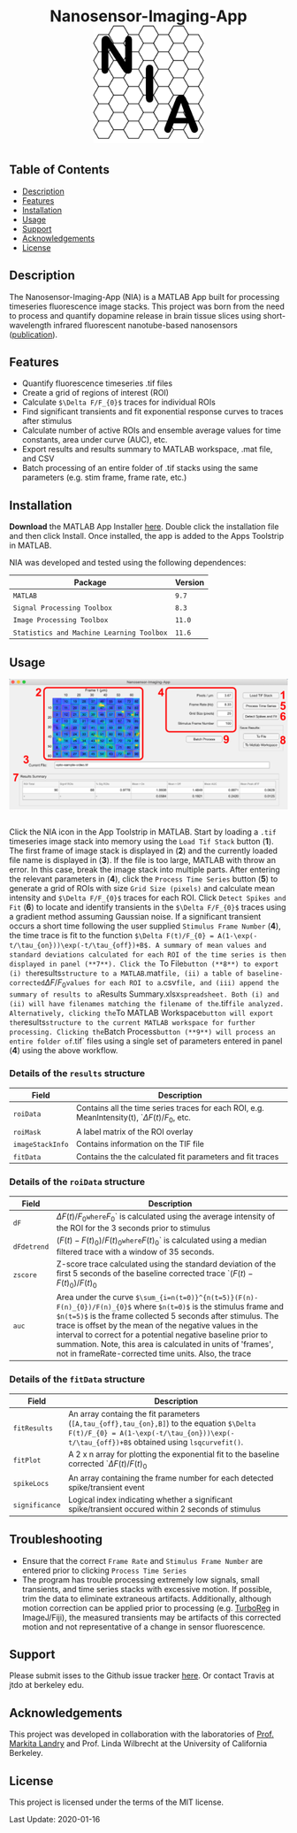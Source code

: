 <h1 align="center">
Nanosensor-Imaging-App
</br>

<img src="icon.png" alt="icon" width="200"/>
</h1>

## Table of Contents
* [Description](#description)
* [Features](#features)
* [Installation](#installation)
* [Usage](#usage)
* [Support](#support)
* [Acknowledgements](#acknowledgements)
* [License](#license)

<a name="description"></a> 
## Description
The Nanosensor-Imaging-App (NIA) is a MATLAB App built for processing timeseries fluorescence image stacks. This project was born from the need to process and quantify dopamine release in brain tissue slices using short-wavelength infrared fluorescent nanotube-based nanosensors ([publication](https://advances.sciencemag.org/content/5/7/eaaw3108)).

<a name="features"></a> 
## Features
- Quantify fluorescence timeseries .tif files
- Create a grid of regions of interest (ROI)
- Calculate `$\Delta F/F_{0}$` traces for individual ROIs
- Find significant transients and fit exponential response curves to traces after stimulus
- Calculate number of active ROIs and ensemble average values for time constants, area under curve (AUC), etc.
- Export results and results summary to MATLAB workspace, .mat file, and CSV
- Batch processing of an entire folder of .tif stacks using the same parameters (e.g. stim frame, frame rate, etc.)

<a name="installation"></a>
## Installation
**Download** the MATLAB App Installer [here](https://github.com/jtdbod/Nanosensor-Imaging-App/raw/master/Nanosensor-Imaging-App.mlappinstall). Double click the installation file and then click Install. Once installed, the app is added to the Apps Toolstrip in MATLAB.

NIA was developed and tested using the following dependences:

|Package| Version|
|---|---|
|`MATLAB`	|`9.7`|
|`Signal Processing Toolbox`|`8.3`|
|`Image Processing Toolbox`	|`11.0`|
|`Statistics and Machine Learning Toolbox`|`11.6`|

<a name="usage"></a>
## Usage
<div style="text-align:center"><img src="fig1.png"/></div>

## 
Click the NIA icon in the App Toolstrip in MATLAB. Start by loading a `.tif` timeseries image stack into memory using the `Load Tif Stack` button (**1**). The first frame of image stack is displayed in (**2**) and the currently loaded file name is displayed in (**3**).  If the file is too large, MATLAB with throw an error. In this case, break the image stack into multiple parts. After entering the relevant parameters in (**4**), click the `Process Time Series` button (**5**) to generate a grid of ROIs with size `Grid Size (pixels)` and calculate mean intensity and `$\Delta F/F_{0}$` traces for each ROI. Click `Detect Spikes and Fit` (**6**) to locate and identify transients in the `$\Delta F/F_{0}$` traces using a gradient method assuming Gaussian noise. If a significant transient occurs a short time following the user supplied `Stimulus Frame Number` (**4**), the time trace is fit to the function `$\Delta F(t)/F_{0} = A(1-\exp(-t/\tau_{on}))\exp(-t/\tau_{off})+B$. A summary of mean values and standard deviations calculated for each ROI of the time series is then displayed in panel (**7**). Click the `To File` button (**8**) to export (i) the `results` structure to a MATLAB `.mat` file, (ii) a table of baseline-corrected `$\Delta F/F_{0}$` values for each ROI to a `.csv` file, and (iii) append the summary of results to a `Results Summary.xlsx` spreadsheet. Both (i) and (ii) will have filenames matching the filename of the `.tif` file analyzed. Alternatively, clicking the `To MATLAB Workspace` button will export the `results` structure to the current MATLAB workspace for further processing. Clicking the `Batch Process` button (**9**) will process an entire folder of `.tif` files using a single set of parameters entered in panel (**4**) using the above workflow.

### Details of the `results` structure
|Field|Description|
|---|---|
|`roiData`|Contains all the time series traces for each ROI, e.g. MeanIntensity(t), `$\Delta F(t)/F_{0}$, etc.|
|`roiMask`|A label matrix of the ROI overlay|
|`imageStackInfo`|Contains information on the TIF file|
|`fitData`|Contains the the calculated fit parameters and fit traces|
### Details of the `roiData` structure
|Field|Description|
|---|---|
|`dF`|$\Delta F(t)/F_{0}$` where `$F_{0}$` is calculated using the average intensity of the ROI for the 3 seconds prior to stimulus|
|`dFdetrend`|$(F(t)-F(t)_{0})/F(t)_{0}$` where `$F(t)_{0}$` is calculated using a median filtered trace with a window of 35 seconds.
|`zscore`|Z-score trace calculated using the standard deviation of the first 5 seconds of the baseline corrected trace `$(F(t)-F(t)_{0})/F(t)_{0}$|
|`auc`|Area under the curve `$\sum_{i=n(t=0)}^{n(t=5)}(F(n)-F(n)_{0})/F(n)_{0}$` where `$n(t=0)$` is the stimulus frame and `$n(t=5)$` is the frame collected 5 seconds after stimulus. The trace is offset by the mean of the negative values in the interval to correct for a potential negative baseline prior to summation. Note, this area is calculated in units of 'frames', not in frameRate-corrected time units. Also, the trace |
### Details of the `fitData` structure
|Field|Description|
|---|---|
|`fitResults`|An array containg the fit parameters (`[A,tau_{off},tau_{on},B]`) to the equation `$\Delta F(t)/F_{0} = A(1-\exp(-t/\tau_{on}))\exp(-t/\tau_{off})+B$` obtained using `lsqcurvefit()`. |
|`fitPlot`|A 2 x n array for plotting the exponential fit to the baseline corrected `$\Delta F(t)/F(t)_{0}$|
|`spikeLocs`|An array containing the frame number for each detected spike/transient event|
|`significance`|Logical index indicating whether a significant spike/transient occured within 2 seconds of stimulus|
<a name="troubleshooting"></a>
## Troubleshooting
- Ensure that the correct `Frame Rate` and `Stimulus Frame Number` are entered prior to clicking `Process Time Series`
- The program has trouble processing extremely low signals, small transients, and time series stacks with excessive motion. If possible, trim the data to eliminate extraneous artifacts. Additionally, although motion correction can be applied prior to processing (e.g. [TurboReg](https://imagej.net/TurboReg) in ImageJ/Fiji), the measured transients may be artifacts of this corrected motion and not representative of a change in sensor fluorescence. 

<a name="support"></a>
## Support
Please submit isses to the Github issue tracker [here](https://github.com/jtdbod/Nanosensor-Imaging-App/issues). Or contact Travis at jtdo at berkeley edu.

<a name="acknowledgements"></a>
## Acknowledgements
This project was developed in collaboration with the laboratories of [Prof. Markita Landry](https://www.landrylab.com) and Prof. Linda Wilbrecht at the University of California Berkeley.

<a name="license"></a>
## License
This project is licensed under the terms of the MIT license.

Last Update: 2020-01-16

